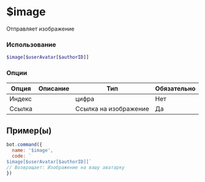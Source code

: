 # $image
Отправляет изображение
### Использование
```php
$image[$userAvatar[$authorID]]
```

### Опции

| Опция | Описание | Тип | Обязательно |
|--------|-------------|------|----------|
| Индекс |  | цифра | Нет |
| Ссылка |  | Ссылка на изображение | Да |
## Пример(ы)

```javascript
bot.command({
  name: '$image',
  code: `
$image[$userAvatar[$authorID]]`
// Возвращает: Изображение на вашу аватарку
})
```
